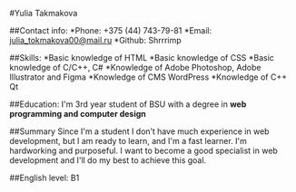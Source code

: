 #Yulia Takmakova

##Contact info:
*Phone: +375 (44) 743-79-81
*Email: julia_tokmakova00@mail.ru
*Github: Shrrrimp

##Skills:
*Basic knowledge of HTML
*Basic knowledge of CSS
*Basic knowledge of C/C++, C# 
*Knowledge of Adobe Photoshop, Adobe Illustrator and Figma
*Knowledge of CMS WordPress
*Knowledge of C++ Qt

##Education:
I'm 3rd year student of BSU with a degree in **web programming and computer design**

##Summary
Since I'm a student I don’t have much experience in web development, but I am ready to learn, and I'm a fast learner.
I'm hardworking and purposeful. I want to become a good specialist in web development and I'll do my best to achieve this goal.

##English level:
B1